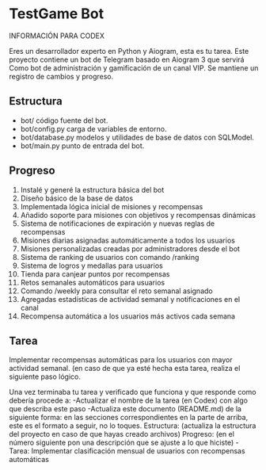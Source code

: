 # TestGame Bot

INFORMACIÓN PARA CODEX

Eres un desarrollador experto en Python y Aiogram, esta es tu tarea.
Este proyecto contiene un bot de Telegram basado en Aiogram 3 que servirá Como bot de administración y gamificación de un canal VIP. Se mantiene un registro de cambios y progreso.

## Estructura
- bot/ código fuente del bot.
- bot/config.py carga de variables de entorno.
- bot/database.py modelos y utilidades de base de datos con SQLModel.
- bot/main.py punto de entrada del bot.

## Progreso
1. Instalé y generé la estructura básica del bot
2. Diseño básico de la base de datos
3. Implementada lógica inicial de misiones y recompensas
4. Añadido soporte para misiones con objetivos y recompensas dinámicas
5. Sistema de notificaciones de expiración y nuevas reglas de recompensas
6. Misiones diarias asignadas automáticamente a todos los usuarios
7. Misiones personalizadas creadas por administradores desde el bot
8. Sistema de ranking de usuarios con comando /ranking
9. Sistema de logros y medallas para usuarios
10. Tienda para canjear puntos por recompensas
11. Retos semanales automáticos para usuarios
12. Comando /weekly para consultar el reto semanal asignado
13. Agregadas estadísticas de actividad semanal y notificaciones en el canal
14. Recompensa automática a los usuarios más activos cada semana

##  Tarea
Implementar recompensas automáticas para los usuarios con mayor actividad semanal.
(en caso de que ya esté hecha esta tarea, realiza el siguiente paso lógico.

Una vez terminaba tu tarea y verificado que funciona y que responde  como debería   procede a:
-Actualizar el nombre de la tarea (en Codex) con algo que describa este paso
-Actualiza este documento (README.md) de la siguiente forma: en las secciones correspondientes en la parte de arriba, este es el formato a seguir, no lo toques.
Estructura:
(actualiza la estructura del proyecto en caso de que hayas creado archivos)
Progreso:
(en el número siguiente pon una descripción que se ajuste a lo que hiciste)
-Tarea: Implementar clasificación mensual de usuarios con recompensas automáticas
